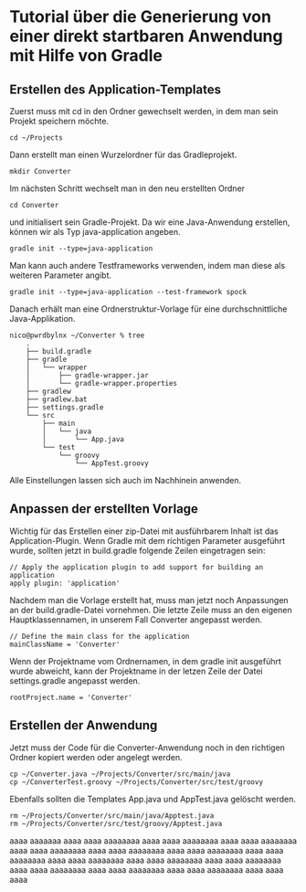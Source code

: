 # Tutorial über die Generierung von einer direkt startbaren Anwendung mit Hilfe von Gradle
## Erstellen des Application-Templates
Zuerst muss mit cd in den Ordner gewechselt werden, in dem man sein Projekt speichern möchte.

    cd ~/Projects

Dann erstellt man einen Wurzelordner für das Gradleprojekt.

    mkdir Converter

Im nächsten Schritt wechselt man in den neu erstellten Ordner
    
    cd Converter
    
und initialisert sein Gradle-Projekt. Da wir eine Java-Anwendung erstellen, können wir als Typ java-application angeben.

    gradle init --type=java-application
    
Man kann auch andere Testframeworks verwenden, indem man diese als weiteren Parameter angibt.

    gradle init --type=java-application --test-framework spock
    
Danach erhält man eine Ordnerstruktur-Vorlage für eine durchschnittliche Java-Applikation.
```
nico@pwrdbylnx ~/Converter % tree
    .
    ├── build.gradle
    ├── gradle
    │   └── wrapper
    │       ├── gradle-wrapper.jar
    │       └── gradle-wrapper.properties
    ├── gradlew
    ├── gradlew.bat
    ├── settings.gradle
    └── src
        ├── main
        │   └── java
        │       └── App.java
        └── test
            └── groovy
                └── AppTest.groovy
```

Alle Einstellungen lassen sich auch im Nachhinein anwenden.

## Anpassen der erstellten Vorlage

Wichtig für das Erstellen einer zip-Datei mit ausführbarem Inhalt ist das Application-Plugin. Wenn Gradle mit dem richtigen Parameter ausgeführt wurde, sollten jetzt in build.gradle folgende Zeilen eingetragen sein:

    // Apply the application plugin to add support for building an application
    apply plugin: 'application'

Nachdem man die Vorlage erstellt hat, muss man jetzt noch Anpassungen an der build.gradle-Datei vornehmen. Die letzte Zeile muss an den eigenen Hauptklassennamen, in unserem Fall Converter angepasst werden.

    // Define the main class for the application
    mainClassName = 'Converter'
    
Wenn der Projektname vom Ordnernamen, in dem gradle init ausgeführt wurde abweicht, kann der Projektname in der letzen Zeile der Datei settings.gradle angepasst werden.

    rootProject.name = 'Converter'

## Erstellen der Anwendung

Jetzt muss der Code für die Converter-Anwendung noch in den richtigen Ordner kopiert werden oder angelegt werden.

    cp ~/Converter.java ~/Projects/Converter/src/main/java
    cp ~/ConverterTest.groovy ~/Projects/Converter/src/test/groovy
    
Ebenfalls sollten die Templates App.java und AppTest.java gelöscht werden.

    rm ~/Projects/Converter/src/main/java/Apptest.java
    rm ~/Projects/Converter/src/test/groovy/Apptest.java
aaaa
aaaaaaa
aaaa
aaaa
aaaaaaaa
aaaa
aaaa
aaaaaaaa
aaaa
aaaa
aaaaaaaa
aaaa
aaaa
aaaaaaaa
aaaa
aaaa
aaaaaaaa
aaaa
aaaa
aaaaaaaa
aaaa
aaaa
aaaaaaaa
aaaa
aaaa
aaaaaaaa
aaaa
aaaa
aaaaaaaa
aaaa
aaaa
aaaaaaaa
aaaa
aaaa
aaaaaaaa
aaaa
aaaa
aaaaaaaa
aaaa
aaaa
aaaaaaaa
aaaa
aaaa
aaaa

